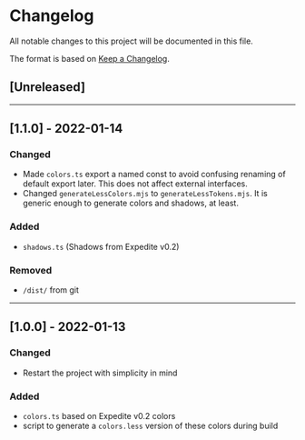 <!--
    PLEASE READ https://keepachangelog.com/en/1.0.0/ BEFORE EDITING. Thanks!
-->
# Changelog

All notable changes to this project will be documented in this file.

<!--
    Ideally we would adhere to semver, but it's a little wild west for now,
    so until we strictly do (maybe 2.0.0), we should omit that statement from
    the Changelog. At that time, we should change the statement below to:

    The format is based on [Keep a Changelog](https://keepachangelog.com/en/1.0.0/)
and this project adheres to [Semantic Versioning](https://semver.org/spec/v2.0.0.html).
-->

The format is based on [Keep a Changelog](https://keepachangelog.com/en/1.0.0/).

## [Unreleased]
---
## [1.1.0] - 2022-01-14
### Changed
- Made `colors.ts` export a named const to avoid confusing renaming of default export later.  This does not affect external interfaces.
- Changed `generateLessColors.mjs` to `generateLessTokens.mjs`.  It is generic enough to generate colors and shadows, at least.
### Added
- `shadows.ts` (Shadows from Expedite v0.2)
### Removed
- `/dist/` from git

---
## [1.0.0] - 2022-01-13
### Changed
- Restart the project with simplicity in mind
### Added
- `colors.ts` based on Expedite v0.2 colors
- script to generate a `colors.less` version of these colors during build